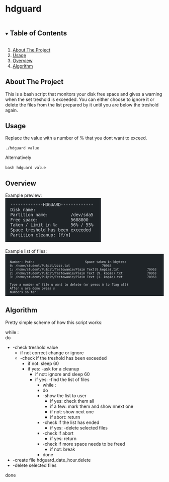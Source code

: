 # hdguard
<details open="open">
  <summary><h2 style="display: inline-block">Table of Contents</h2></summary>
  <ol>
    <li><a href="#about-the-project">About The Project</a></li>
    <li><a href="#usage">Usage</a></li>
    <li><a href="#overview">Overview</a></li>
    <li><a href="#algorithm">Algorithm</a></li>
  </ol>
</details>

## About The Project
This is a bash script that monitors your disk free space and gives a warning when the set treshold is exceeded. You can either choose to ignore it or delete the files from the list prepared by it until you are below the treshold again.

## Usage
Replace the value with a number of % that you dont want to exceed.

`./hdguard value`

Alternatively


`bash hdguard value`

## Overview
Example preview:<br>
![](Screenshot_1.png)<br><br>
Example list of files:<br>
![](Screenshot_2.png)

## Algorithm
Pretty simple scheme of how this script works:

while :<br>
do
- -check treshold value
  - if not correct change or ignore
  - -check if the treshold has been exceeded
    - if not: sleep 60
    - if yes: -ask for a cleanup
      - if not: ignore and sleep 60
      - if yes: -find the list of files
        - while :
        - do
        - -show the list to user
          - if yes: check them all
          - if a few: mark them and show nnext one
          - if not: show next one
          - if abort: return
        - -check if the list has ended
          - if yes: -delete selected files
        - -check if abort
          - if yes: return
        - -check if more space needs to be freed
          - if not: break
        - done
- -create file hdguard_date_hour.delete
- -delete selected files

done
